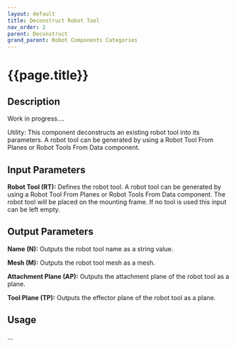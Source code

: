 ```yaml
---
layout: default
title: Deconstruct Robot Tool
nav_order: 2
parent: Deconstruct
grand_parent: Robot Components Categories
---
```


# **{{page.title}}**

## **Description**

Work in progress....

Utility: This component deconstructs an existing robot tool into its parameters. A robot tool can be generated by using a Robot Tool From Planes or Robot Tools From Data component.

## **Input Parameters**

**Robot Tool (RT):** Defines the robot tool. A robot tool can be generated by using a Robot Tool From Planes or Robot Tools From Data component. The robot tool will be placed on the mounting frame. If no tool is used this input can be left empty.

## **Output Parameters**

**Name (N):** Outputs the robot tool name as a string value.

**Mesh (M):** Outputs the robot tool mesh as a mesh.

**Attachment Plane (AP):** Outputs the attachment plane of the robot tool as a plane.

**Tool Plane (TP):** Outputs the effector plane of the robot tool as a plane.

## **Usage**

...
